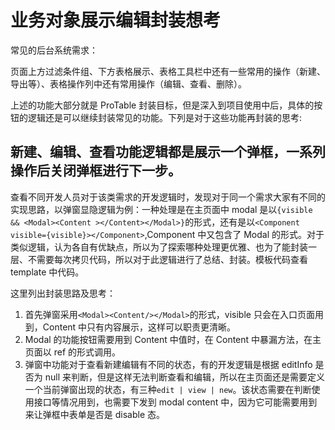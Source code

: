 # 业务对象展示编辑封装想考

常见的后台系统需求：

页面上方过滤条件组、下方表格展示、表格工具栏中还有一些常用的操作（新建、导出等）、表格操作列中还有常用操作（编辑、查看、删除）。

上述的功能大部分就是 ProTable 封装目标，但是深入到项目使用中后，具体的按钮的逻辑还是可以继续封装常见的功能。下列是对于这些功能再封装的思考:

## 新建、编辑、查看功能逻辑都是展示一个弹框，一系列操作后关闭弹框进行下一步。

查看不同开发人员对于该类需求的开发逻辑时，发现对于同一个需求大家有不同的实现思路，以弹窗显隐逻辑为例：一种处理是在主页面中 modal 是以`{visible && <Modal><Content ></Content></Modal>}`的形式，还有是以`<Component visible={visible}></Component>`,Component 中又包含了 Modal 的形式。对于类似逻辑，认为各自有优缺点，所以为了探索哪种处理更优雅、也为了能封装一层、不需要每次拷贝代码，所以对于此逻辑进行了总结、封装。模板代码查看 template 中代码。

这里列出封装思路及思考：

1. 首先弹窗采用`<Modal><Content/></Modal>`的形式，visible 只会在入口页面用到，Content 中只有内容展示，这样可以职责更清晰。
2. Modal 的功能按钮需要用到 Content 中值时，在 Content 中暴漏方法，在主页面以 ref 的形式调用。
3. 弹窗中功能对于查看新建编辑有不同的状态，有的开发逻辑是根据 editInfo 是否为 null 来判断，但是这样无法判断查看和编辑，所以在主页面还是需要定义一个当前弹窗出现的状态，有三种`edit | view | new`。该状态需要在判断使用接口等情况用到，也需要下发到 modal content 中，因为它可能需要用到来让弹框中表单是否是 disable 态。
